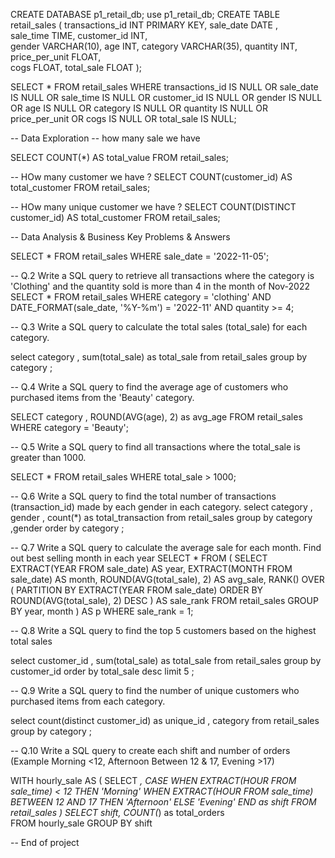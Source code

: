CREATE DATABASE p1_retail_db;
use p1_retail_db;
CREATE TABLE retail_sales
(
    transactions_id INT PRIMARY KEY,
    sale_date DATE ,	
    sale_time TIME,
    customer_id INT,	
    gender VARCHAR(10),
    age INT,
    category VARCHAR(35),
    quantity INT,
    price_per_unit FLOAT,	
    cogs FLOAT,
    total_sale FLOAT
);

SELECT 
    *
FROM
    retail_sales
WHERE
    transactions_id IS NULL
        OR sale_date IS NULL
        OR sale_time IS NULL
        OR customer_id IS NULL
        OR gender IS NULL
        OR age IS NULL
        OR category IS NULL
        OR quantity IS NULL
        OR price_per_unit
        OR cogs IS NULL
        OR total_sale IS NULL;
        
        
-- Data Exploration
-- how many sale we have 

SELECT 
    COUNT(*) AS total_value
FROM
    retail_sales;

-- HOw many customer we have ?
SELECT 
    COUNT(customer_id) AS total_customer
FROM
    retail_sales;

-- HOw many unique customer we have ?
SELECT 
    COUNT(DISTINCT customer_id) AS total_customer
FROM
    retail_sales;

-- Data Analysis & Business Key Problems & Answers

SELECT 
    *
FROM
    retail_sales
WHERE
    sale_date = '2022-11-05';

-- Q.2 Write a SQL query to retrieve all transactions where the category is 'Clothing' and the quantity sold is more than 4 in the month of Nov-2022
SELECT 
   *
FROM
    retail_sales
WHERE
    category = 'clothing'
        AND DATE_FORMAT(sale_date, '%Y-%m') = '2022-11'
        AND quantity >= 4;
        
-- Q.3 Write a SQL query to calculate the total sales (total_sale) for each category.

select category , sum(total_sale) as total_sale from retail_sales group by category ;

-- Q.4 Write a SQL query to find the average age of customers who purchased items from the 'Beauty' category.

SELECT
    category , ROUND(AVG(age), 2) as avg_age
FROM retail_sales
WHERE category = 'Beauty';

-- Q.5 Write a SQL query to find all transactions where the total_sale is greater than 1000.

SELECT * 
FROM retail_sales 
WHERE total_sale > 1000;

-- Q.6 Write a SQL query to find the total number of transactions (transaction_id) made by each gender in each category.
select category ,
gender , 
count(*) as total_transaction
from retail_sales 
group by category ,gender 
order by category ;

-- Q.7 Write a SQL query to calculate the average sale for each month. Find out best selling month in each year
SELECT * 
FROM (
    SELECT 
        EXTRACT(YEAR FROM sale_date) AS year,
        EXTRACT(MONTH FROM sale_date) AS month,
        ROUND(AVG(total_sale), 2) AS avg_sale,
        RANK() OVER (
            PARTITION BY EXTRACT(YEAR FROM sale_date) 
            ORDER BY ROUND(AVG(total_sale), 2) DESC 
        ) AS sale_rank
    FROM retail_sales
    GROUP BY year, month
) AS p 
WHERE sale_rank = 1;

-- Q.8 Write a SQL query to find the top 5 customers based on the highest total sales 

select customer_id , sum(total_sale) as total_sale from retail_sales group by customer_id order by total_sale desc limit 5 ;


-- Q.9 Write a SQL query to find the number of unique customers who purchased items from each category.

select count(distinct customer_id) as unique_id , category from retail_sales group by category ;

-- Q.10 Write a SQL query to create each shift and number of orders (Example Morning <12, Afternoon Between 12 & 17, Evening >17)

WITH hourly_sale
AS
(
SELECT *,
    CASE
        WHEN EXTRACT(HOUR FROM sale_time) < 12 THEN 'Morning'
        WHEN EXTRACT(HOUR FROM sale_time) BETWEEN 12 AND 17 THEN 'Afternoon'
        ELSE 'Evening'
    END as shift
FROM retail_sales
)
SELECT 
    shift,
    COUNT(*) as total_orders    
FROM hourly_sale
GROUP BY shift

-- End of project


        
